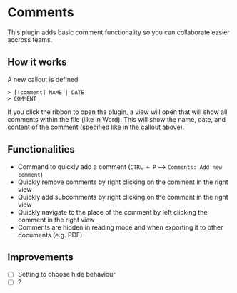 # Comments

This plugin adds basic comment functionality so you can collaborate easier accross teams.

## How it works
A new callout is defined
```
> [!comment] NAME | DATE
> COMMENT
```

If you click the ribbon to open the plugin, a view will open that will show all comments within the file (like in Word). This will show the name, date, and content of the comment (specified like in the callout above).

## Functionalities
- Command to quickly add a comment (`CTRL + P` --> `Comments: Add new comment`)
- Quickly remove comments by right clicking on the comment in the right view
- Quickly add subcomments by right clicking on the comment in the right view
- Quickly navigate to the place of the comment by left clicking the comment in the right view
- Comments are hidden in reading mode and when exporting it to other documents (e.g. PDF)

## Improvements

- [ ] Setting to choose hide behaviour
- [ ] ?
